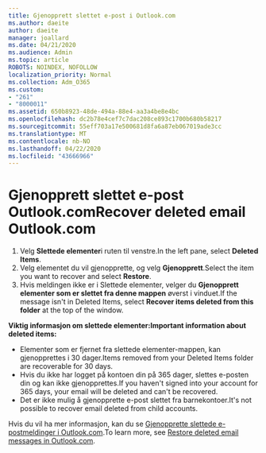 ```yaml
---
title: Gjenopprett slettet e-post i Outlook.com
ms.author: daeite
author: daeite
manager: joallard
ms.date: 04/21/2020
ms.audience: Admin
ms.topic: article
ROBOTS: NOINDEX, NOFOLLOW
localization_priority: Normal
ms.collection: Adm_O365
ms.custom:
- "261"
- "8000011"
ms.assetid: 650b8923-48de-494a-88e4-aa3a4be8e4bc
ms.openlocfilehash: dc2b78e4cef7c7dac208ce893c1700b680b58217
ms.sourcegitcommit: 55eff703a17e500681d8fa6a87eb067019ade3cc
ms.translationtype: MT
ms.contentlocale: nb-NO
ms.lasthandoff: 04/22/2020
ms.locfileid: "43666966"
---
```

# <a name="recover-deleted-email-outlookcom"></a><span data-ttu-id="0962c-102">Gjenopprett slettet e-post Outlook.com</span><span class="sxs-lookup"><span data-stu-id="0962c-102">Recover deleted email Outlook.com</span></span>

1. <span data-ttu-id="0962c-103">Velg **Slettede elementer**i ruten til venstre.</span><span class="sxs-lookup"><span data-stu-id="0962c-103">In the left pane, select **Deleted Items**.</span></span>
2. <span data-ttu-id="0962c-104">Velg elementet du vil gjenopprette, og velg **Gjenopprett**.</span><span class="sxs-lookup"><span data-stu-id="0962c-104">Select the item you want to recover and select **Restore**.</span></span>
3. <span data-ttu-id="0962c-105">Hvis meldingen ikke er i Slettede elementer, velger du **Gjenopprett elementer som er slettet fra denne mappen** øverst i vinduet.</span><span class="sxs-lookup"><span data-stu-id="0962c-105">If the message isn't in Deleted Items, select **Recover items deleted from this folder** at the top of the window.</span></span>

 <span data-ttu-id="0962c-106">**Viktig informasjon om slettede elementer:**</span><span class="sxs-lookup"><span data-stu-id="0962c-106">**Important information about deleted items:**</span></span>
  
- <span data-ttu-id="0962c-107">Elementer som er fjernet fra slettede elementer-mappen, kan gjenopprettes i 30 dager.</span><span class="sxs-lookup"><span data-stu-id="0962c-107">Items removed from your Deleted Items folder are recoverable for 30 days.</span></span>
- <span data-ttu-id="0962c-108">Hvis du ikke har logget på kontoen din på 365 dager, slettes e-posten din og kan ikke gjenopprettes.</span><span class="sxs-lookup"><span data-stu-id="0962c-108">If you haven't signed into your account for 365 days, your email will be deleted and can't be recovered.</span></span>
- <span data-ttu-id="0962c-109">Det er ikke mulig å gjenopprette e-post slettet fra barnekontoer.</span><span class="sxs-lookup"><span data-stu-id="0962c-109">It's not possible to recover email deleted from child accounts.</span></span>

<span data-ttu-id="0962c-110">Hvis du vil ha mer informasjon, kan du se [Gjenopprette slettede e-postmeldinger i Outlook.com](https://support.office.com/article/cf06ab1b-ae0b-418c-a4d9-4e895f83ed50?wt.mc_id=Office_Outlook_com_Alchemy).</span><span class="sxs-lookup"><span data-stu-id="0962c-110">To learn more, see [Restore deleted email messages in Outlook.com](https://support.office.com/article/cf06ab1b-ae0b-418c-a4d9-4e895f83ed50?wt.mc_id=Office_Outlook_com_Alchemy).</span></span>